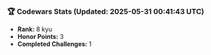 ### 🏆 Codewars Stats (Updated: 2025-05-31 00:41:43 UTC)

- **Rank:** 8 kyu
- **Honor Points:** 3
- **Completed Challenges:** 1
